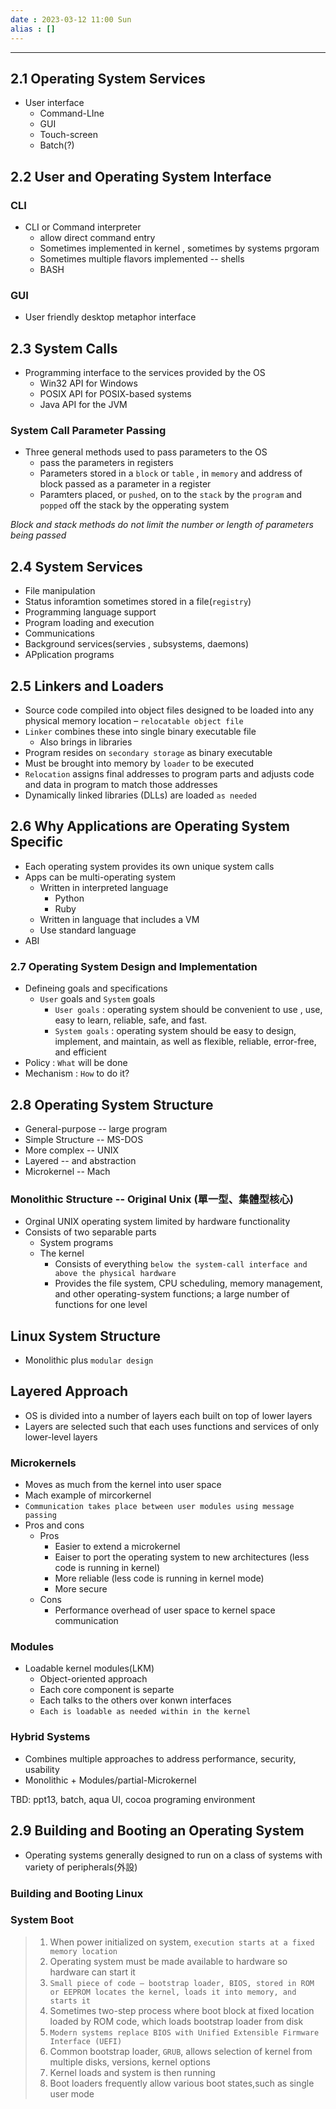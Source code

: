 ```yaml
---
date : 2023-03-12 11:00 Sun
alias : []
---
```


---

## 2.1 Operating System Services
+ User interface 
	+ Command-LIne
	+ GUI
	+ Touch-screen
	+ Batch(?)

## 2.2 User and Operating System Interface

### CLI
+ CLI or Command interpreter 
	+ allow direct command entry
	+ Sometimes implemented in kernel , sometimes by systems prgoram
	+ Sometimes multiple flavors implemented -- shells
	+ BASH

### GUI
+ User friendly desktop metaphor interface

## 2.3 System Calls
+ Programming interface to the services provided by the OS
	+ Win32 API for Windows
	+ POSIX API for POSIX-based systems
	+ Java API for the JVM

### System Call Parameter Passing
+ Three general methods used to pass parameters to the OS
	+ pass the parameters in registers
	+ Parameters stored in a `block` or `table` , in `memory` and address of block passed as a parameter in a register
	+ Paramters placed, or `pushed`, on to the `stack` by the `program` and `popped` off the stack by the opperating system 

*Block and stack methods do not limit the number or length of parameters being passed*

## 2.4 System Services
+ File manipulation
+ Status inforamtion sometimes stored in a file(`registry`) 
+ Programming language support
+ Program loading and execution
+ Communications
+ Background services(servies , subsystems, daemons)
+ APplication programs

## 2.5 Linkers and Loaders
+ Source code compiled into object files designed to be loaded into any physical memory location – `relocatable object file`
+ `Linker` combines these into single binary executable file
	+ Also brings in libraries
+ Program resides on `secondary storage` as binary executable
+ Must be brought into memory by `loader` to be executed
+ `Relocation` assigns final addresses to program parts and adjusts code and  data in program to match those addresses
+ Dynamically linked libraries (DLLs) are loaded `as needed`

## 2.6 Why Applications are Operating System Specific
+ Each operating system provides its own unique system calls
+ Apps can be multi-operating system
	+ Written in interpreted language
		+ Python
		+ Ruby
	+ Written in language that includes a VM
	+ Use standard language
+ ABI

### 2.7 Operating System Design and Implementation
+ Defineing goals and specifications
	+ `User` goals and `System` goals
		+ `User goals`  : operating system should be convenient to use , use, easy to learn, reliable, safe, and fast.
		+ `System goals` : operating system should be easy to design, implement, and maintain, as well as flexible, reliable, error-free, and efficient
+ Policy : `What` will be done
+ Mechanism : `How` to  do it?

## 2.8 Operating System Structure
+ General-purpose -- large program
+ Simple Structure -- MS-DOS
+ More complex -- UNIX
+ Layered -- and abstraction
+ Microkernel -- Mach

### Monolithic Structure -- Original Unix (單一型、集體型核心)
+ Orginal UNIX operating system limited by hardware functionality
+ Consists of two separable parts
	+ System programs
	+ The kernel
		+ Consists of everything `below the system-call interface and above the physical hardware`		
		+ Provides the file system, CPU scheduling, memory management, and other operating-system functions; a large number of functions for one level

## Linux System Structure
+ Monolithic plus `modular design`

## Layered Approach
+ OS is divided into a number of layers each built on top of lower layers
+ Layers are selected such that each uses functions and services of only lower-level layers

### Microkernels
+ Moves as much from the kernel into user space 
+ Mach example of mircorkernel
+ `Communication takes place between user modules using message passing`
+ Pros and cons
	+ Pros
		+ Easier to extend a microkernel
		+ Eaiser to port the operating system to  new architectures (less code is running in kernel)
		+ More reliable (less code is running in kernel mode)
		+ More secure
	+ Cons
		+ Performance overhead of user space to kernel space communication

### Modules
+ Loadable kernel modules(LKM)
	+ Object-oriented approach
	+ Each core component is separte
	+ Each talks to the others over konwn interfaces
	+ `Each is loadable as needed within in the kernel`

### Hybrid Systems
+ Combines multiple approaches to address performance, security, usability 
+ Monolithic + Modules/partial-Microkernel

TBD: ppt13, batch, aqua UI, cocoa programing environment

## 2.9 Building and Booting an Operating System
+ Operating systems generally designed to run on a class of systems with variety of peripherals(外設)

### Building and Booting Linux

### System Boot
>1. When power initialized on system, `execution starts at a fixed memory location` 
>2. Operating system must be made available to hardware so hardware can start it
> 3. `Small piece of code – bootstrap loader, BIOS, stored in ROM or EEPROM locates the kernel, loads it into memory, and starts it` 
>4. Sometimes two-step process where boot block at fixed location loaded by ROM code, which loads bootstrap loader from disk
>5. `Modern systems replace BIOS with Unified Extensible Firmware Interface (UEFI)`
>6. Common bootstrap loader, `GRUB`, allows selection of kernel from multiple disks, versions, kernel options
>7. Kernel loads and system is then running
>8. Boot loaders frequently allow various boot states,such as single user mode


